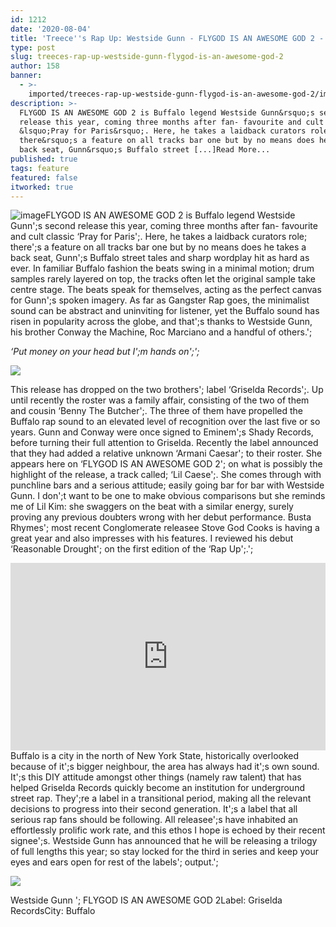 ```yaml
---
id: 1212
date: '2020-08-04'
title: 'Treece''s Rap Up: Westside Gunn - FLYGOD IS AN AWESOME GOD 2 - Loose Lips'
type: post
slug: treeces-rap-up-westside-gunn-flygod-is-an-awesome-god-2
author: 158
banner:
  - >-
    imported/treeces-rap-up-westside-gunn-flygod-is-an-awesome-god-2/image1212.jpeg
description: >-
  FLYGOD IS AN AWESOME GOD 2 is Buffalo legend Westside Gunn&rsquo;s second
  release this year, coming three months after fan- favourite and cult classic
  &lsquo;Pray for Paris&rsquo;. Here, he takes a laidback curators role;
  there&rsquo;s a feature on all tracks bar one but by no means does he takes a
  back seat, Gunn&rsquo;s Buffalo street [...]Read More...
published: true
tags: feature
featured: false
itworked: true
---
```

![image](../imported/treeces-rap-up-westside-gunn-flygod-is-an-awesome-god-2/image1212.jpeg)FLYGOD IS AN AWESOME GOD 2 is Buffalo legend Westside Gunn';s second release this year, coming three months after fan- favourite and cult classic ‘Pray for Paris';. Here, he takes a laidback curators role; there';s a feature on all tracks bar one but by no means does he takes a back seat, Gunn';s Buffalo street tales and sharp wordplay hit as hard as ever. In familiar Buffalo fashion the beats swing in a minimal motion; drum samples rarely layered on top, the tracks often let the original sample take centre stage. The beats speak for themselves, acting as the perfect canvas for Gunn';s spoken imagery. As far as Gangster Rap goes, the minimalist sound can be abstract and uninviting for listener, yet the Buffalo sound has risen in popularity across the globe, and that';s thanks to Westside Gunn, his brother Conway the Machine, Roc Marciano and a handful of others.';

_‘Put money on your head but I';m hands on';';_

![](/wp-content/uploads/live/img/wysiwyg/5f295999cf0b7.jpg)

This release has dropped on the two brothers'; label ‘Griselda Records';. Up until recently the roster was a family affair, consisting of the two of them and cousin ‘Benny The Butcher';. The three of them have propelled the Buffalo rap sound to an elevated level of recognition over the last five or so years. Gunn and Conway were once signed to Eminem';s Shady Records, before turning their full attention to Griselda. Recently the label announced that they had added a relative unknown ‘Armani Caesar'; to their roster. She appears here on ‘FLYGOD IS AN AWESOME GOD 2'; on what is possibly the highlight of the release, a track called; ‘Lil Caese';. She comes through with punchline bars and a serious attitude; easily going bar for bar with Westside Gunn. I don';t want to be one to make obvious comparisons but she reminds me of Lil Kim: she swaggers on the beat with a similar energy, surely proving any previous doubters wrong with her debut performance. Busta Rhymes'; most recent Conglomerate releasee Stove God Cooks is having a great year and also impresses with his features. I reviewed his debut ‘Reasonable Drought'; on the first edition of the ‘Rap Up';.';

[](https://www.youtube.com/watch?v=l8L8BVSkRpo)<iframe width='100%' height='300' scrolling='no' frameborder='no' allow='autoplay' src='http://www.youtube.com/embed/l8L8BVSkRpo?wmode=opaque'></iframe>Buffalo is a city in the north of New York State, historically overlooked because of it';s bigger neighbour, the area has always had it';s own sound. It';s this DIY attitude amongst other things (namely raw talent) that has helped Griselda Records quickly become an institution for underground street rap. They';re a label in a transitional period, making all the relevant decisions to progress into their second generation. It';s a label that all serious rap fans should be following. All releasee';s have inhabited an effortlessly prolific work rate, and this ethos I hope is echoed by their recent signee';s. Westside Gunn has announced that he will be releasing a trilogy of full lengths this year; so stay locked for the third in series and keep your eyes and ears open for rest of the labels'; output.';

![](/wp-content/uploads/live/img/wysiwyg/5f2959a312e44.jpg)

Westside Gunn '; FLYGOD IS AN AWESOME GOD 2Label: Griselda RecordsCity: Buffalo